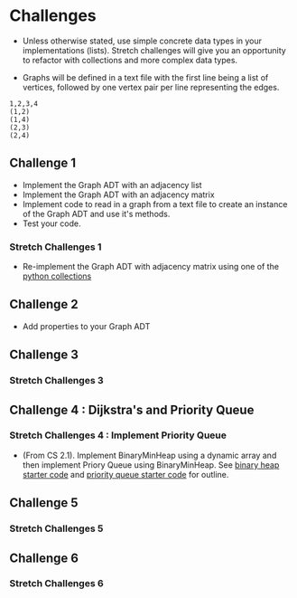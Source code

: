 # Challenges
- Unless otherwise stated, use simple concrete data types in your implementations (lists). Stretch challenges will give you an opportunity to refactor with collections and more complex data types.

- Graphs will be defined in a text file with the first line being a list of vertices, followed by one vertex pair per line representing the edges.

```
1,2,3,4
(1,2)
(1,4)
(2,3)
(2,4)
```

## Challenge 1
- Implement the Graph ADT with an adjacency list
- Implement the Graph ADT with an adjacency matrix
- Implement code to read in a graph from a text file to create an instance of the Graph ADT and use it's methods.
- Test your code.


### Stretch Challenges 1
- Re-implement the Graph ADT with adjacency matrix using one of the [python collections](https://docs.python.org/3.6/library/collections.html#module-collections)

## Challenge 2
- Add properties to your Graph ADT


## Challenge 3
### Stretch Challenges 3

## Challenge 4 : Dijkstra's and Priority Queue

### Stretch Challenges 4 : Implement Priority Queue
- (From CS 2.1).  Implement BinaryMinHeap using a dynamic array and then implement Priory Queue using BinaryMinHeap.  See [binary heap starter code](https://github.com/Make-School-Courses/CS-2.1-Advanced-Trees-and-Sorting-Algorithms/blob/master/Code/binaryheap.py) and [priority queue starter code](https://github.com/Make-School-Courses/CS-2.1-Advanced-Trees-and-Sorting-Algorithms/blob/master/Code/priorityqueue.py) for outline.



## Challenge 5
### Stretch Challenges 5

## Challenge 6
### Stretch Challenges 6
